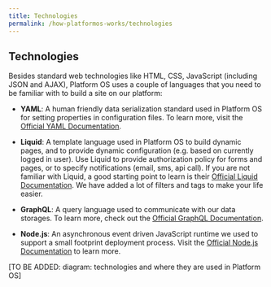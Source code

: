 ```yaml
---
title: Technologies
permalink: /how-platformos-works/technologies
---
```


## Technologies
Besides standard web technologies like HTML, CSS, JavaScript (including JSON and AJAX), Platform OS uses a couple of languages that you need to be familiar with to build a site on our platform: 

* **YAML**: A human friendly data serialization standard used in Platform OS for setting properties in configuration files. To learn more, visit the [Official YAML Documentation](http://www.yaml.org/start.html). 

*  **Liquid**:  A template language used in Platform OS to build dynamic pages, and to provide dynamic configuration (e.g. based on currently logged in user). Use Liquid to provide authorization policy for forms and pages, or to specify notifications (email, sms, api call). If you are not familiar with Liquid, a good starting point to learn is their [Official Liquid Documentation](https://shopify.github.io/liquid/). We have added a lot of filters and tags to make your life easier. 

*  **GraphQL**: A query language used to communicate with our data storages. To learn more, check out the [Official GraphQL Documentation](http://graphql.org/learn/). 

* **Node.js**: An asynchronous event driven JavaScript runtime we used to support a small footprint deployment process. Visit the [Official Node.js Documentation](https://nodejs.org/en/docs/) to learn more. 


[TO BE ADDED: diagram: technologies and where they are used in Platform OS]
